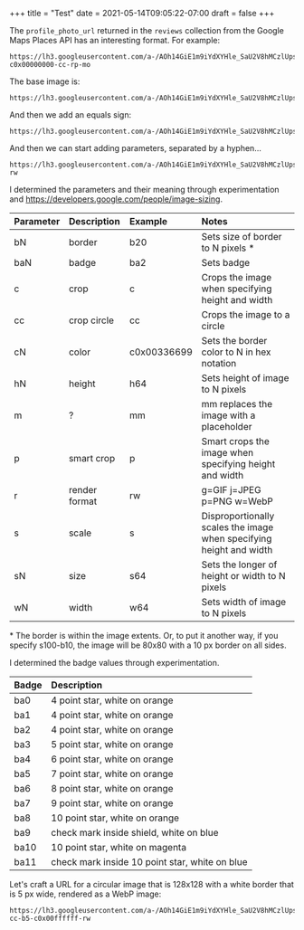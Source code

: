 +++
title = "Test"
date = 2021-05-14T09:05:22-07:00
draft = false
+++

The `profile_photo_url` returned in the `reviews` collection from the Google Maps Places API has an interesting format. For example:

```text
https://lh3.googleusercontent.com/a-/AOh14GiE1m9iYdXYHle_SaU2V8hMCzlUpslZJVJDgD8eWg=s40-c0x00000000-cc-rp-mo
```

The base image is:

```text
https://lh3.googleusercontent.com/a-/AOh14GiE1m9iYdXYHle_SaU2V8hMCzlUpslZJVJDgD8eWg
```

And then we add an equals sign:

```text
https://lh3.googleusercontent.com/a-/AOh14GiE1m9iYdXYHle_SaU2V8hMCzlUpslZJVJDgD8eWg=
```

And then we can start adding parameters, separated by a hyphen...

```text
https://lh3.googleusercontent.com/a-/AOh14GiE1m9iYdXYHle_SaU2V8hMCzlUpslZJVJDgD8eWg=s128-rw
```

I determined the parameters and their meaning through experimentation and <https://developers.google.com/people/image-sizing>.

Parameter|Description|Example|Notes
:--|:--|:--|:--
bN|border|b20|Sets size of border to N pixels *
baN|badge|ba2|Sets badge
c|crop|c|Crops the image when specifying height and width
cc|crop circle|cc|Crops the image to a circle
cN|color|c0x00336699|Sets the border color to N in hex notation
hN|height|h64|Sets height of image to N pixels
m|?|mm|mm replaces the image with a placeholder
p|smart crop|p|Smart crops the image when specifying height and width
r|render format|rw|g=GIF j=JPEG p=PNG w=WebP
s|scale|s|Disproportionally scales the image when specifying height and width
sN|size|s64|Sets the longer of height or width to N pixels
wN|width|w64|Sets width of image to N pixels

\* The border is within the image extents. Or, to put it another way, if you specify s100-b10, the image will be 80x80 with a 10 px border on all sides.

I determined the badge values through experimentation.

Badge|Description
:--|:--
ba0|4 point star, white on orange
ba1|4 point star, white on orange
ba2|4 point star, white on orange
ba3|5 point star, white on orange
ba4|6 point star, white on orange
ba5|7 point star, white on orange
ba6|8 point star, white on orange
ba7|9 point star, white on orange
ba8|10 point star, white on orange
ba9|check mark inside shield, white on blue
ba10|10 point star, white on magenta
ba11|check mark inside 10 point star, white on blue

Let's craft a URL for a circular image that is 128x128 with a white border that is 5 px wide, rendered as a WebP image:

```text
https://lh3.googleusercontent.com/a-/AOh14GiE1m9iYdXYHle_SaU2V8hMCzlUpslZJVJDgD8eWg=s128-cc-b5-c0x00ffffff-rw
```
